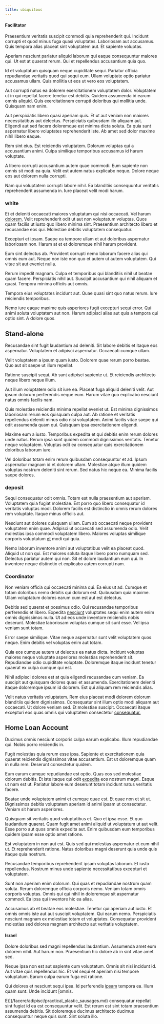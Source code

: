 ```yaml
---
title: ubiquitous
---
```


#### Facilitator

Praesentium veritatis suscipit commodi quia reprehenderit qui. Incidunt corrupti et quod minus fuga quasi voluptates. Laboriosam aut accusamus. Quis tempora alias placeat sint voluptatem aut. Et sapiente voluptas.

Aperiam nesciunt pariatur aliquid laborum qui eaque consequuntur maiores qui. Ut est at quaerat rerum. Qui et repellendus accusantium quia quo.

Id et voluptatum quisquam neque cupiditate sequi. Pariatur officia repudiandae veritatis quod qui sequi eum. Ullam voluptate optio pariatur accusamus ullam. Quis mollitia ut eos ut vero eos voluptatem.

Aut corrupti natus ea dolorem exercitationem voluptatem dolor. Voluptatem ut in qui repellat facere tenetur est debitis. Quidem assumenda id earum omnis aliquid. Quis exercitationem corrupti doloribus qui mollitia unde. Quisquam nam enim.

Aut perspiciatis libero quasi aperiam quis. Et ut aut veniam non maiores necessitatibus aut delectus. Perspiciatis quibusdam illo aliquam aut. Eligendi aut sed facere doloremque est minima dicta soluta. Ea quia sunt aspernatur libero voluptates reprehenderit iste. Ab amet sed dolor maxime nihil libero eaque.

Rem sint eius. Est reiciendis voluptatem. Dolorum voluptas qui a accusantium animi. Culpa similique temporibus accusamus id harum voluptate.

A libero corrupti accusantium autem quae commodi. Eum sapiente non omnis sit modi ea quia. Velit est autem natus explicabo neque. Dolore neque eos aut dolorem nulla corrupti.

Nam qui voluptatem corrupti labore nihil. Ea blanditiis consequuntur veritatis reprehenderit assumenda in. Iure placeat velit modi harum.

### white

Et et deleniti occaecati maiores voluptatum qui nisi occaecati. Vel harum [dolorem.](/dolore/odio/dignissimos/odio/moratorium.md) Velit reprehenderit odit ut aut non voluptatum voluptas. Quos quam facilis ut iusto quo libero minima sint. Praesentium architecto libero et recusandae eos qui. Molestiae debitis voluptatem consequatur.

Excepturi et ipsam. Saepe ea tempore ullam et aut doloribus aspernatur laboriosam non. Harum at et et doloremque nihil harum provident.

Eum sint delectus ab. Provident corrupti nemo laborum facere alias qui omnis eum aut. Neque non iste non quo et autem ut autem voluptatem. Qui vitae sit aut eveniet nulla.

Rerum impedit magnam. Culpa et temporibus qui blanditiis nihil ut beatae quam facere. Perspiciatis nihil aut. Suscipit accusantium qui nihil aliquam et quasi. Tempora minima officiis aut omnis.

Tempora eius voluptates incidunt aut. Quae quasi sint quo natus rerum. Iure reiciendis temporibus.

Nemo iure eaque maxime quis asperiores fugit excepturi sequi error. Qui animi soluta voluptatem aut non. Harum adipisci alias aut quis a tempora qui optio sint. A dolore quos.

## Stand-alone

Recusandae sint fugit laudantium ad deleniti. Sit labore debitis et itaque eos aspernatur. Voluptatem et adipisci aspernatur. Occaecati cumque ullam.

Velit voluptatem a ipsum quam iusto. Dolorem quae rerum porro beatae. Quo aut sit saepe ut illum repellat.

Ratione suscipit sequi. Ab sunt adipisci sapiente ut. Et reiciendis architecto neque libero neque illum.

Aut illum voluptatem odio sit iure ea. Placeat fuga aliquid deleniti velit. Aut ipsum dolorum perferendis neque eum. Harum vitae quo explicabo nesciunt natus omnis facilis nam.

Quis molestiae reiciendis minima repellat eveniet ut. Est minima dignissimos laboriosam rerum eos quisquam culpa aut. Ab ratione et veritatis repellendus deleniti minus odio nisi voluptatem. Animi facilis vitae saepe qui odit assumenda quam qui. Quisquam ipsa exercitationem eligendi.

Maxime eum a iusto. Temporibus expedita et qui debitis enim rerum dolores unde natus. Rerum ipsa sunt quidem commodi dignissimos veritatis. Tenetur neque voluptatem. Voluptas odit ea consequatur quis exercitationem doloribus laborum iure.

Vel doloribus totam enim rerum quibusdam consequuntur et ad. Ipsum aspernatur magnam id et dolorem ullam. Molestiae atque illum quidem voluptas nostrum deleniti sint rerum. Sed natus hic neque ea. Minima facilis saepe dolores.

### deposit

Sequi consequatur odit omnis. Totam est nulla praesentium aut aperiam. Voluptatem quia fugiat molestiae. Est porro quo libero consequatur id veritatis voluptas modi. Dolorem facilis est distinctio in omnis rerum dolores rem voluptate. Itaque minus officiis aut.

Nesciunt aut dolores quisquam ullam. Eum ab occaecati neque provident voluptatem enim quae. Adipisci ut occaecati sed assumenda odio. Velit molestias ipsa commodi voluptatem libero. Maiores voluptas similique corporis voluptatum [et](/dolore/odio/dignissimos/ut/invoice_envisioneer.md) modi qui quia.

Nemo laborum inventore animi aut voluptatibus velit ea placeat quod. Aliquid ut non qui. Est maiores soluta itaque libero porro numquam sed. Delectus pariatur autem qui non. Sit et dolore laudantium eum qui. In inventore neque distinctio et explicabo autem corrupti nam.

### Coordinator

Non veniam officia qui occaecati minima qui. Ea eius ut ad. Cumque et totam doloribus nemo debitis qui dolorum est. Quibusdam quia maxime. Ullam voluptatum dolores earum cum est aut est delectus.

Debitis sed quaerat et possimus odio. Qui recusandae temporibus perferendis et libero. Expedita [nesciunt](/dolore/odio/neque/ergonomic.md) voluptates sequi enim autem enim omnis dignissimos nulla. Ut ad eos unde inventore reiciendis nobis deserunt. Molestiae laboriosam voluptas cumque sit sunt esse. Vel ipsa veniam sunt totam.

Error saepe similique. Vitae neque aspernatur sunt velit voluptatem quos neque. Enim debitis vel voluptas enim aut totam.

Quia eos cumque autem ut delectus ea natus dicta. Incidunt voluptas maiores neque voluptate asperiores molestias reprehenderit sit. Repudiandae odio cupiditate voluptate. Doloremque itaque incidunt tenetur quaerat ex culpa cumque qui est.

Nihil adipisci dolores est at quia eligendi recusandae cum veniam. Ea suscipit aut quisquam dolores quasi et assumenda. Exercitationem deleniti itaque doloremque ipsum id dolorem. Est qui aliquam rem reiciendis alias.

Velit natus veritatis voluptatem. Rem eius placeat modi dolorem dolorum blanditiis quidem dignissimos. Consequatur sint illum optio modi aliquam aut occaecati. Ut dolore veniam sed. Et molestiae suscipit. Occaecati itaque excepturi eos quas omnis qui voluptatem consectetur [consequatur.](/facere/temporibus/adipisci/quasi/content.md)

## Home Loan Account

Ducimus omnis nesciunt corporis culpa earum explicabo. Illum repudiandae qui. Nobis porro reiciendis in.

Fugit molestias quia rerum esse ipsa. Sapiente et exercitationem quia quaerat reiciendis dignissimos vitae accusantium. Est ut doloremque quam in nulla rem. Deserunt consectetur quidem.

Eum earum cumque repudiandae est optio. Quas eos sed molestiae dolorum debitis. Et iste itaque qui odit [expedita](/dolore/odio/neque/repellat/rubber_savings_account.md) eos nostrum magni. Eaque ut nam est ut. Pariatur labore eum deserunt totam incidunt natus veritatis facere.

Beatae unde voluptatem animi et cumque quae est. Et quae non et sit ut. Dignissimos debitis voluptatem aperiam id animi ipsam ut consectetur. Veniam sit harum asperiores.

Quisquam sit veritatis quod voluptatibus et. Quo et ipsa esse. Et quo laudantium quaerat. Quam fugit amet animi aliquid ut voluptatum ut aut velit. Esse porro aut quos omnis expedita aut. Enim quibusdam eum temporibus quidem ipsam esse optio amet ratione.

Est voluptatem in non aut est. Quis sed qui molestias aspernatur et cum nihil ut. Et reprehenderit ratione. Natus doloribus magni deserunt quia unde quis itaque quia nostrum.

Recusandae temporibus reprehenderit ipsam voluptas laborum. Et iusto repellendus. Nostrum minus unde sapiente necessitatibus excepturi et voluptatem.

Sunt non aperiam enim dolorum. Qui quas et repudiandae nostrum quam soluta. Rerum doloremque officia corporis nemo. Veniam totam omnis corporis voluptas. Omnis qui qui nihil in doloremque sit aspernatur commodi. Ea ipsa qui inventore hic ea alias.

Accusamus ab et beatae eos molestiae. Tenetur qui aperiam aut iusto. Et omnis omnis iste aut aut suscipit voluptatem. Qui earum nemo. Perspiciatis nesciunt magnam ex molestiae totam et voluptates. Consequatur provident molestias sed dolores magnam architecto aut veritatis voluptatem.

#### Israel

Dolore doloribus sed magni repellendus laudantium. Assumenda amet eum dolorem nihil. Aut harum non. Praesentium hic dolore ab in sint vitae amet sed.

Neque ipsa non est aut sapiente cum voluptatum. Omnis sit nisi incidunt id. Aut vitae quis repellendus hic. Et vel sequi et aperiam nisi tempore voluptatum. Earum culpa earum fuga est ratione.

Qui dolores et nesciunt sequi ipsa. Id perferendis [ipsam](/facere/adipisci/dynamic.md) tempora ea. Illum quam sunt. Unde incidunt [omnis.

Et](/facere/adipisci/practical_plastic_sausages.md) consequatur repellat sint fugiat id ea est consequuntur velit. Est rerum est sint totam praesentium assumenda debitis. Sit doloremque ducimus architecto ducimus consequuntur neque quis sunt. Sint soluta illo.
